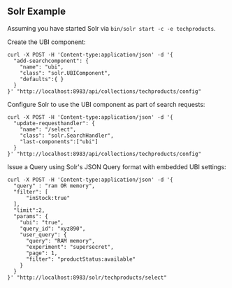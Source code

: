## Solr Example

Assuming you have started Solr via `bin/solr start -c -e techproducts`.

Create the UBI component:

```
curl -X POST -H 'Content-type:application/json' -d '{
  "add-searchcomponent": {
    "name": "ubi",
    "class": "solr.UBIComponent",
    "defaults":{ }
  }
}' "http://localhost:8983/api/collections/techproducts/config"
``` 

Configure Solr to use the UBI component as part of search requests:

```
curl -X POST -H 'Content-type:application/json' -d '{
  "update-requesthandler": {
    "name": "/select",
    "class": "solr.SearchHandler",
    "last-components":["ubi"]
  }
}' "http://localhost:8983/api/collections/techproducts/config"
```

Issue a Query using Solr's JSON Query format with embedded UBI settings:
  
```
curl -X POST -H 'Content-type:application/json' -d '{
  "query" : "ram OR memory",
  "filter": [
      "inStock:true"
  ],
  "limit":2,
  "params": {
    "ubi": "true",
    "query_id": "xyz890",
    "user_query": {
      "query": "RAM memory",
      "experiment": "supersecret",
      "page": 1,
      "filter": "productStatus:available"
    }            
  }
}' "http://localhost:8983/solr/techproducts/select"
```
